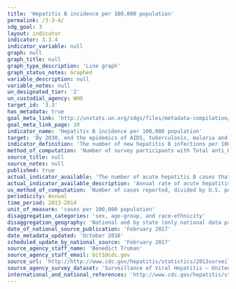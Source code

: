 ```yaml
---
title: 'Hepatitis B incidence per 100,000 population'
permalink: /3-3-4/
sdg_goal: 3
layout: indicator
indicator: 3.3.4
indicator_variable: null
graph: null
graph_title: null
graph_type_description: 'Line graph'
graph_status_notes: Graphed
variable_description: null
variable_notes: null
un_designated_tier: '2'
un_custodial_agency: WHO
target_id: '3.3'
has_metadata: true
goal_meta_link: 'http://unstats.un.org/sdgs/files/metadata-compilation/Metadata-Goal-3.pdf'
goal_meta_link_page: 10
indicator_name: 'Hepatitis B incidence per 100,000 population'
target: 'By 2030, end the epidemics of AIDS, tuberculosis, malaria and neglected tropical diseases and combat hepatitis, water-borne diseases and other communicable diseases.'
indicator_definition: 'The number of new hepatitis B infections per 100,000 population in a given year is estimated from the prevalence of total antibodies against hepatitis B core antigen (Total anti_HBc) and hepatitis B surface antigen (HBsAg) positive among children 5 years of age, adjusted for sampling design.'
method_of_computation: 'Number of survey participants with Total anti_HBc and HBsAg positive test / Number in survey with Total anti_Hc/HBsAg result Method of measurement Total anti_HBc reflect cumulated incidence in the first five years of life while HBsAg reflect chronic infections that may evolve towards chronic liver diseases The sample of the serological survey must be drawn from the specific geographic region to be verified. For example if the purpose is to estimate national transmission of HBV (including mother_to_child transmission) then the sampling should be geographically representative of the population. Convenience sampling is not appropriate. The sample size should be adequate to show with 95% confidence HBsAg prevalence of less than 1% with a precision of '' 0.5%. The target age is 5_years_old. Sampling 4 '' 6 year olds may be appropriate. The serosurvey is cross sectional and therefore a point estimate time. The shorter time periods of data collection are therefore preferred. Data on HBV birth dose exposure and B3 completion are drawn from official records. Where these are not available testing for HBsAb may be considered for the serosurvey. This is less preferable as it is more costly, but can also be done in addition. Specimen collection and transportation should be appropriate to minimize bias though specimen degradation in rural and remote areas. Where possible, it is advantageous to collect blood specimens for ELISA laboratory testing because the accuracy (sensitivity and specificity) is higher than for rapid tests. However in some locations only rapid tests will be available hence test selection is resource dependent. This should be considered in designing overall study methodology. When an appropriate sampling strategy and size are used and quality testing assays and laboratory procedures are employed,''''the HBsAg prevalence in the serosurvey should be representative of the incidence of childhood HBV transmission in the specific geographic region (or country) in this age group.'
source_title: null
source_notes: null
published: true
actual_indicator_available: 'The number of acute hepatitis B cases that are reported from U.S. states and territories to the National Centers for Disease Control and Prevention per 100,000 population in a given year by sex, age group, and race or ethnicity.'
actual_indicator_available_description: 'Annual rate of acute hepatitis B cases reported per 100,000 U.S. population by sex, age group, and race-ethnicity in 2013 and 2014.'
us_method_of_computation: 'Number of cases reported, divided by U.S. population (in population segment of interest), multiplied by 100,000.'
periodicity: Annual
time_period: 2013-2014
unit_of_measure: 'cases per 100,000 population'
disaggregation_categories: 'sex, age-group, and race-ethnicity'
disaggregation_geography: 'National and by state (only national data provided)'
date_of_national_source_publication: 'February 2017'
date_metadata_updated: 'October 2016'
scheduled_update_by_national_source: 'February 2017'
source_agency_staff_name: 'Benedict Truman'
source_agency_staff_email: bit1@cdc.gov
source_url: 'http://http://www.cdc.gov/hepatitis/statistics/2013surveillance/index.htm; www.cdc.gov/hepatitis/statistics/2014surveillance/index.htm '
source_agency_survey_dataset: 'Surveillance of Viral Hepatitis – United States, 2013, 2014'
international_and_national_references: 'http://www.cdc.gov/hepatitis/statistics/ '
---
```

